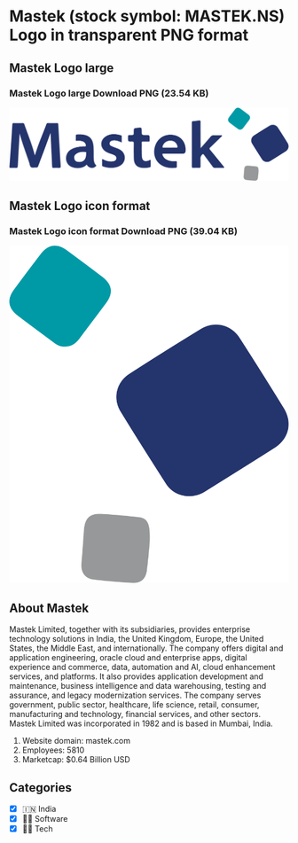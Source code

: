 # Mastek (stock symbol: MASTEK.NS) Logo in transparent PNG format

## Mastek Logo large

### Mastek Logo large Download PNG (23.54 KB)

![Mastek Logo large Download PNG (23.54 KB)](/img/orig/MASTEK.NS_BIG-4f68374b.png)

## Mastek Logo icon format

### Mastek Logo icon format Download PNG (39.04 KB)

![Mastek Logo icon format Download PNG (39.04 KB)](/img/orig/MASTEK.NS-d537a3fc.png)

## About Mastek

Mastek Limited, together with its subsidiaries, provides enterprise technology solutions in India, the United Kingdom, Europe, the United States, the Middle East, and internationally. The company offers digital and application engineering, oracle cloud and enterprise apps, digital experience and commerce, data, automation and AI, cloud enhancement services, and platforms. It also provides application development and maintenance, business intelligence and data warehousing, testing and assurance, and legacy modernization services. The company serves government, public sector, healthcare, life science, retail, consumer, manufacturing and technology, financial services, and other sectors. Mastek Limited was incorporated in 1982 and is based in Mumbai, India.

1. Website domain: mastek.com
2. Employees: 5810
3. Marketcap: $0.64 Billion USD


## Categories
- [x] 🇮🇳 India
- [x] 👨‍💻 Software
- [x] 👩‍💻 Tech
